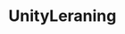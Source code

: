 # UnityLeraning

<!-- %YAML 1.1
%TAG !u! tag:unity3d.com,2011:
--- !u!114 &11400000
MonoBehaviour:
  m_ObjectHideFlags: 0
  m_CorrespondingSourceObject: {fileID: 0}
  m_PrefabInstance: {fileID: 0}
  m_PrefabAsset: {fileID: 0}
  m_GameObject: {fileID: 0}
  m_Enabled: 1
  m_EditorHideFlags: 0
  m_Script: {fileID: 11500000, guid: fcf7219bab7fe46a1ad266029b2fee19, type: 3}
  m_Name: Readme
  m_EditorClassIdentifier: 
  icon: {fileID: 2800000, guid: 727a75301c3d24613a3ebcec4a24c2c8, type: 3}
  title: URP Empty Template
  sections:
  - heading: Welcome to the Universal Render Pipeline
    text: This template includes the settings and assets you need to start creating with the Universal Render Pipeline.
    linkText: 
    url:
  - heading: URP Documentation
    text:
    linkText: Read more about URP
    url: https://docs.unity3d.com/Packages/com.unity.render-pipelines.universal@latest
  - heading: Forums
    text:
    linkText: Get answers and support
    url: https://forum.unity.com/forums/universal-render-pipeline.383/
  - heading: Report bugs
    text:
    linkText: Submit a report
    url: https://unity3d.com/unity/qa/bug-reporting
  loadedLayout: 1 -->